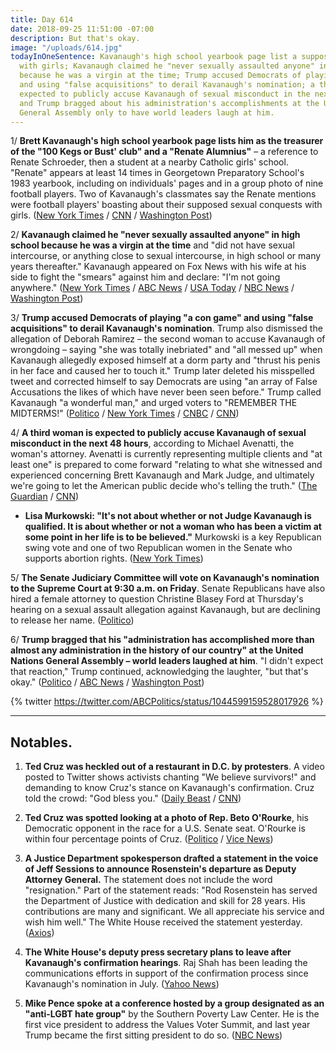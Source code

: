 ```yaml
---
title: Day 614
date: 2018-09-25 11:51:00 -07:00
description: But that's okay.
image: "/uploads/614.jpg"
todayInOneSentence: Kavanaugh's high school yearbook page list a supposed sexual conquest
  with girls; Kavanaugh claimed he "never sexually assaulted anyone" in high school
  because he was a virgin at the time; Trump accused Democrats of playing "a con game"
  and using "false acquisitions" to derail Kavanaugh's nomination; a third woman is
  expected to publicly accuse Kavanaugh of sexual misconduct in the next 48 hours;
  and Trump bragged about his administration's accomplishments at the United Nations
  General Assembly only to have world leaders laugh at him.
---
```


1/ **Brett Kavanaugh's high school yearbook page lists him as the treasurer of the "100 Kegs or Bust' club" and a "Renate Alumnius"** – a reference to Renate Schroeder, then a student at a nearby Catholic girls' school. "Renate" appears at least 14 times in Georgetown Preparatory School's 1983 yearbook, including on individuals' pages and in a group photo of nine football players. Two of Kavanaugh's classmates say the Renate mentions were football players' boasting about their supposed sexual conquests with girls. ([New York Times](https://www.nytimes.com/2018/09/24/business/brett-kavanaugh-yearbook-renate.html) / [CNN](https://www.cnn.com/2018/09/24/politics/new-york-times-kavanaugh-renate-high-school-yearbook/index.html) / [Washington Post](https://www.washingtonpost.com/news/powerpost/paloma/daily-202/2018/09/25/daily-202-kavanaugh-s-memory-of-himself-in-high-school-is-very-different-than-his-portrayal-in-the-yearbook/5ba945d21b326b7c8a8d165d/))

2/ **Kavanaugh claimed he "never sexually assaulted anyone" in high school because he was a virgin at the time** and "did not have sexual intercourse, or anything close to sexual intercourse, in high school or many years thereafter." Kavanaugh appeared on Fox News with his wife at his side to fight the "smears" against him and declare: "I'm not going anywhere." ([New York Times](https://www.nytimes.com/2018/09/24/us/politics/brett-kavanaugh-confirmation.html) / [ABC News](https://abcnews.go.com/Politics/im-kavanaugh-emotional-fox-interview/story?id=58051721) / [USA Today](https://www.usatoday.com/story/news/politics/2018/09/24/brett-kavanaugh-tells-fox-he-virgin-catholic-high-school/1415544002/) / [NBC News](https://www.nbcnews.com/politics/congress/kavanaugh-truth-i-ve-never-sexually-assaulted-anyone-n912701) / [Washington Post](https://www.washingtonpost.com/politics/courts_law/ive-never-sexually-assaulted-anyone-brett-kavanaugh-offers-deeply-personal-defense-in-fox-news-interview/2018/09/24/57bbc918-c03d-11e8-90c9-23f963eea204_story.html))

3/ **Trump accused Democrats of playing "a con game" and using "false acquisitions" to derail Kavanaugh's nomination**. Trump also dismissed the allegation of Deborah Ramirez – the second woman to accuse Kavanaugh of wrongdoing – saying "she was totally inebriated" and "all messed up" when Kavanaugh allegedly exposed himself at a dorm party and "thrust his penis in her face and caused her to touch it." Trump later deleted his misspelled tweet and corrected himself to say Democrats are using "an array of False Accusations the likes of which have never been seen before." Trump called Kavanaugh "a wonderful man," and urged voters to "REMEMBER THE MIDTERMS!" ([Politico](https://www.politico.com/story/2018/09/25/trump-kavanaugh-accusers-con-game-840065) / [New York Times](https://www.nytimes.com/2018/09/25/us/politics/trump-brett-kavanaugh.html) / [CNBC](https://www.cnbc.com/2018/09/25/trump-accuses-democrats-of-false-acquisitions-against-kavanaugh-.html) / [CNN](https://www.cnn.com/2018/09/25/politics/trump-attacks-deborah-ramirez/index.html))

4/ **A third woman is expected to publicly accuse Kavanaugh of sexual misconduct in the next 48 hours**, according to Michael Avenatti, the woman's attorney. Avenatti is currently representing multiple clients and "at least one" is prepared to come forward "relating to what she witnessed and experienced concerning Brett Kavanaugh and Mark Judge, and ultimately we're going to let the American public decide who's telling the truth." ([The Guardian](https://www.theguardian.com/us-news/2018/sep/24/brett-kavanaugh-third-woman-expected-to-make-accusations-of-sexual-misconduct) / [CNN](https://www.cnn.com/2018/09/24/politics/michael-avenatti-brett-kavanaugh-cnntv/index.html))

* **Lisa Murkowski: "It's not about whether or not Judge Kavanaugh is qualified. It is about whether or not a woman who has been a victim at some point in her life is to be believed."** Murkowski is a key Republican swing vote and one of two Republican women in the Senate who supports abortion rights. ([New York Times](https://www.nytimes.com/2018/09/25/us/politics/lisa-murkowski-brett-kavanaugh.html))

5/ **The Senate Judiciary Committee will vote on Kavanaugh's nomination to the Supreme Court at 9:30 a.m. on Friday**. Senate Republicans have also hired a female attorney to question Christine Blasey Ford at Thursday's hearing on a sexual assault allegation against Kavanaugh, but are declining to release her name. ([Politico](https://www.politico.com/story/2018/09/25/white-house-lashes-out-feinstein-838942))

6/ **Trump bragged that his "administration has accomplished more than almost any administration in the history of our country" at the United Nations General Assembly – world leaders laughed at him**. "I didn't expect that reaction," Trump continued, acknowledging the laughter, "but that's okay." ([Politico](https://www.politico.com/story/2018/09/25/trump-united-nations-brag-839820) / [ABC News](https://abcnews.go.com/Politics/trump-tone-speech-today-sanders/story?id=58064894) / [Washington Post](https://www.washingtonpost.com/politics/2018/09/25/world-leaders-stumble-upon-potent-response-trumps-claims-laughter/))

{% twitter https://twitter.com/ABCPolitics/status/1044599159528017926 %}

---

## Notables.

1. **Ted Cruz was heckled out of a restaurant in D.C. by protesters**. A video posted to Twitter shows activists chanting "We believe survivors!" and demanding to know Cruz's stance on Kavanaugh's confirmation. Cruz told the crowd: "God bless you." ([Daily Beast](https://www.thedailybeast.com/ted-cruz-heckled-out-of-dc-restaurant-we-believe-survivors) / [CNN](https://www.cnn.com/2018/09/25/politics/ted-cruz-heckled-restaurant-brett-kavanaugh/index.html))

2. **Ted Cruz was spotted looking at a photo of Rep. Beto O'Rourke**, his Democratic opponent in the race for a U.S. Senate seat. O'Rourke is within four percentage points of Cruz. ([Politico](https://www.politico.com/newsletters/playbook/2018/09/25/republicans-stick-by-kavanaugh-as-thursday-looms-311201) / [Vice News](https://news.vice.com/en_us/article/mbw7a8/ted-cruz-staring-at-a-photo-of-beto-orourke-tells-you-what-kind-of-week-hes-having))

3. **A Justice Department spokesperson drafted a statement in the voice of Jeff Sessions to announce Rosenstein's departure as Deputy Attorney General.** The statement does not include the word "resignation." Part of the statement reads: "Rod Rosenstein has served the Department of Justice with dedication and skill for 28 years. His contributions are many and significant. We all appreciate his service and wish him well." The White House received the statement yesterday. ([Axios](https://www.axios.com/rod-rosenstein-resignation-statement-white-house-8159e4b6-8222-4103-98b0-c393e3322772.html))

4. **The White House's deputy press secretary plans to leave after Kavanaugh's confirmation hearings**. Raj Shah has been leading the communications efforts in support of the confirmation process since Kavanaugh's nomination in July. ([Yahoo News](https://www.yahoo.com/news/deputy-press-secretary-raj-shah-plans-leave-white-house-kavanaugh-confirmation-214250487.html))

5. **Mike Pence spoke at a conference hosted by a group designated as an "anti-LGBT hate group"** by the Southern Poverty Law Center. He is the first vice president to address the Values Voter Summit, and last year Trump became the first sitting president to do so. ([NBC News](https://www.nbcnews.com/feature/nbc-out/pence-first-vp-speak-anti-gay-group-s-values-voter-n912641))
